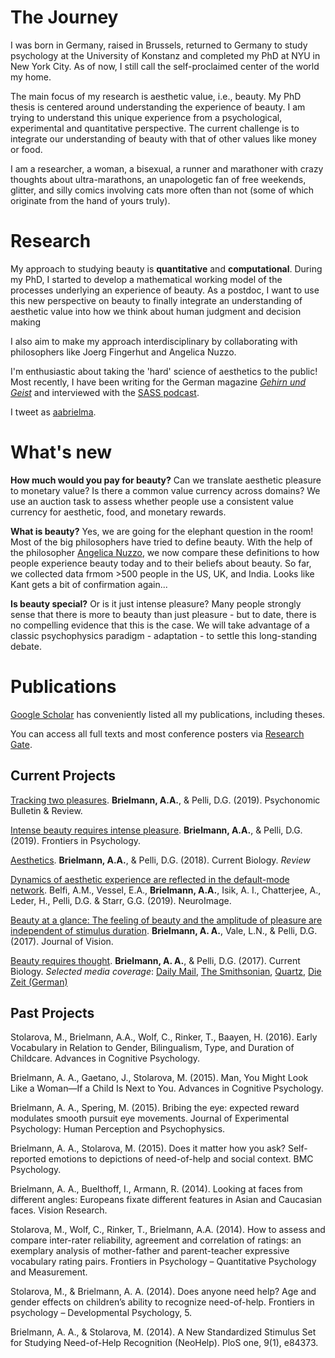 # The Journey

I was born in Germany, raised in Brussels, returned to Germany to study psychology at the University of Konstanz and completed my PhD at NYU in New York City. As of now, I still call the self-proclaimed center of the world my home.

The main focus of my research is aesthetic value, i.e., beauty. My PhD thesis is centered around understanding the experience of beauty. I am trying to understand this unique experience from a psychological, experimental and quantitative perspective. The current challenge is to integrate our understanding of beauty with that of other values like money or food.

I am a researcher, a woman, a bisexual, a runner and marathoner with crazy thoughts about ultra-marathons, an unapologetic fan of free weekends, glitter, and silly comics involving cats more often than not (some of which originate from the hand of yours truly). 


# Research

My approach to studying beauty is **quantitative** and **computational**. During my PhD, I started to develop a mathematical working model of the processes underlying an experience of beauty. As a postdoc, I want to use this new perspective on beauty to finally integrate an understanding of aesthetic value into how we think about human judgment and decision making

I also aim to make my approach interdisciplinary by collaborating with philosophers like Joerg Fingerhut and Angelica Nuzzo.

I'm enthusiastic about taking the 'hard' science of aesthetics to the public! Most recently, I have been writing for the German magazine [*Gehirn und Geist*](https://www.spektrum.de/magazin/neuroaesthetik-das-geheimnis-der-schoenheit/1658104) and interviewed with the [SASS podcast](https://omny.fm/shows/super-awesome-science-show/blind-to-beauty). 

I tweet as [aabrielma](https://twitter.com/aabrielma).


# What's new

**How much would you pay for beauty?** Can we translate aesthetic pleasure to monetary value? Is there a common value currency across domains? We use an auction task to assess whether people use a consistent value currency for aesthetic, food, and monetary rewards. 

**What is beauty?** Yes, we are going for the elephant question in the room! Most of the big philosophers have tried to define beauty. With the help of the philosopher [Angelica Nuzzo](https://www.gc.cuny.edu/page-elements/academics-research-centers-initiatives/doctoral-programs/philosophy/faculty-bios/angelica-nuzzo), we now compare these definitions to how people experience beauty today and to their beliefs about beauty. So far, we collected data frmom >500 people in the US, UK, and India. Looks like Kant gets a bit of confirmation again...

**Is beauty special?** Or is it just intense pleasure? Many people strongly sense that there is more to beauty than just pleasure - but to date, there is no compelling evidence that this is the case. We will take advantage of a classic psychophysics paradigm - adaptation - to settle this long-standing debate.


# Publications

[Google Scholar](https://scholar.google.com/citations?user=83buWAcAAAAJ&hl=en) has conveniently listed all my publications, including theses. 

You can access all full texts and most conference posters via [Research Gate](https://www.researchgate.net/profile/Aenne_Brielmann).

## Current Projects
[Tracking two pleasures](https://link.springer.com/article/10.3758/s13423-019-01695-6). **Brielmann, A.A.**, & Pelli, D.G. (2019). Psychonomic Bulletin & Review.

[Intense beauty requires intense pleasure](https://www.frontiersin.org/articles/10.3389/fpsyg.2019.02420/full?report=reader). **Brielmann, A.A.**, & Pelli, D.G. (2019). Frontiers in Psychology.

[Aesthetics](https://www.sciencedirect.com/science/article/pii/S0960982218307668). **Brielmann, A.A.**, & Pelli, D.G. (2018). Current Biology. *Review*

[Dynamics of aesthetic experience are reflected in the default-mode network](https://www.sciencedirect.com/science/article/pii/S105381191832161X). Belfi, A.M., Vessel, E.A., **Brielmann, A.A.**, Isik, A. I., Chatterjee, A., Leder, H., Pelli, D.G. & Starr, G.G. (2019). NeuroImage.

[Beauty at a glance: The feeling of beauty and the amplitude of pleasure are independent of stimulus duration](https://jov.arvojournals.org/article.aspx?articleid=2665844). **Brielmann, A. A.**, Vale, L.N., & Pelli, D.G. (2017). Journal of Vision.

[Beauty requires thought](https://www.sciencedirect.com/science/article/pii/S096098221730427X?via%3Dihub). **Brielmann, A. A.**, & Pelli, D.G. (2017). Current Biology. 
*Selected media coverage*: [Daily Mail](https://www.dailymail.co.uk/sciencetech/article-4496370/Why-stop-pause-appreciate-beauty.html), [The Smithsonian](https://www.smithsonianmag.com/science-nature/distraction-makes-us-less-able-appreciate-beauty-180963315/), [Quartz](https://qz.com/987567/distraction-prevents-us-from-seeing-beauty/), [Die Zeit (German)](https://www.zeit.de/2017/21/psychologie-immanuel-kant-schoenheit-reflex?wt_zmc=koop.ext.zonaudev.spektrumde.feed.wie-empfinden-wir-schoenheit.bildtext.link.x&utm_medium=koop&utm_source=spektrumde_zonaudev_ext&utm_campaign=feed&utm_content=wie-empfinden-wir-schoenheit_bildtext_link_x)


## Past Projects

Stolarova, M., Brielmann, A.A., Wolf, C., Rinker, T., Baayen, H. (2016). Early Vocabulary in Relation to Gender, Bilingualism, Type, and Duration of Childcare. Advances in Cognitive Psychology. 

Brielmann, A. A., Gaetano, J., Stolarova, M. (2015). Man, You Might Look Like a Woman—If a Child Is Next to You. Advances in Cognitive Psychology. 

Brielmann, A. A., Spering, M. (2015). Bribing the eye: expected reward modulates smooth pursuit eye movements. Journal of Experimental Psychology: Human Perception and Psychophysics. 

Brielmann, A. A., Stolarova, M. (2015). Does it matter how you ask? Self-reported emotions to depictions of need-of-help and social context. BMC Psychology. 

Brielmann, A. A., Buelthoff, I., Armann, R. (2014). Looking at faces from different angles: Europeans fixate different features in Asian and Caucasian faces. Vision Research. 

Stolarova, M., Wolf, C., Rinker, T., Brielmann, A.A. (2014). How to assess and compare inter-rater reliability, agreement and correlation of ratings: an exemplary analysis of mother-father and parent-teacher expressive vocabulary rating pairs. Frontiers in Psychology – Quantitative Psychology and Measurement. 

Stolarova, M., & Brielmann, A. A. (2014). Does anyone need help? Age and gender effects on children’s ability to recognize need-of-help. Frontiers in psychology – Developmental Psychology, 5. 

Brielmann, A. A., & Stolarova, M. (2014). A New Standardized Stimulus Set for Studying Need-of-Help Recognition (NeoHelp). PloS one, 9(1), e84373.
